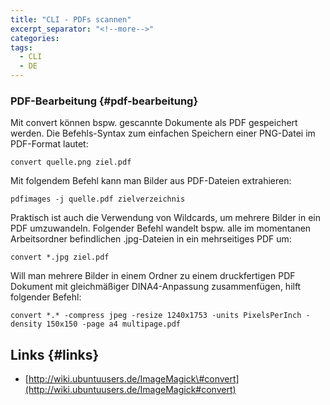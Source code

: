 ```yaml
---
title: "CLI - PDFs scannen"
excerpt_separator: "<!--more-->"
categories:
tags:
  - CLI
  - DE
---
```



### PDF-Bearbeitung {#pdf-bearbeitung}

Mit convert können bspw. gescannte Dokumente als PDF gespeichert werden. Die Befehls-Syntax zum einfachen Speichern einer PNG-Datei im PDF-Format lautet:

```
convert quelle.png ziel.pdf
```

Mit folgendem Befehl kann man Bilder aus PDF-Dateien extrahieren:

```
pdfimages -j quelle.pdf zielverzeichnis
```

Praktisch ist auch die Verwendung von Wildcards, um mehrere Bilder in ein PDF umzuwandeln. Folgender Befehl wandelt bspw. alle im momentanen Arbeitsordner befindlichen .jpg-Dateien in ein mehrseitiges PDF um:

```
convert *.jpg ziel.pdf
```

Will man mehrere Bilder in einem Ordner zu einem druckfertigen PDF Dokument mit gleichmäßiger DINA4-Anpassung zusammenfügen, hilft folgender Befehl:

```
convert *.* -compress jpeg -resize 1240x1753 -units PixelsPerInch -density 150x150 -page a4 multipage.pdf
```

## Links {#links}

* [http://wiki.ubuntuusers.de/ImageMagick\#convert](http://wiki.ubuntuusers.de/ImageMagick#convert)



